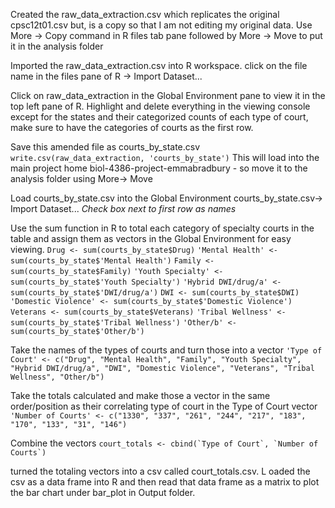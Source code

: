 Created the raw_data_extraction.csv which replicates the original cpsc12t01.csv but, is a copy so that I am not editing my original data.
Use More -> Copy command in R files tab pane followed by More -> Move to put it in the analysis folder

Imported the raw_data_extraction.csv into R workspace.
click on the file name in the files pane of R -> Import Dataset...

Click on raw_data_extraction in the Global Environment pane to view it in the top left pane of R. 
Highlight and delete everything in the viewing console except for the states and their categorized counts of each type of court, make sure to have the categories of courts as the first row.

Save this amended file as courts_by_state.csv
```write.csv(raw_data_extraction, 'courts_by_state')```
This will load into the main project home biol-4386-project-emmabradbury - so move it to the analysis folder using More-> Move

Load courts_by_state.csv into the Global Environment 
courts_by_state.csv-> Import Dataset...
*Check box next to first row as names*

Use the sum function in R to total each category of specialty courts in the table and assign them as vectors in the Global Environment for easy viewing.
```Drug <- sum(courts_by_state$Drug)```
```'Mental Health' <- sum(courts_by_state$'Mental Health')```
```Family <- sum(courts_by_state$Family)```
```'Youth Specialty' <- sum(courts_by_state$'Youth Specialty')```
```'Hybrid DWI/drug/a' <- sum(courts_by_state$'DWI/drug/a')```
```DWI <- sum(courts_by_state$DWI)```
```'Domestic Violence' <- sum(courts_by_state$'Domestic Violence')```
```Veterans <- sum(courts_by_state$Veterans)```
```'Tribal Wellness' <- sum(courts_by_state$'Tribal Wellness')```
```'Other/b' <- sum(courts_by_state$'Other/b')```

Take the names of the types of courts and turn those into a vector
```'Type of Court' <- c("Drug", "Mental Health", "Family", "Youth Specialty", "Hybrid DWI/drug/a", "DWI", "Domestic Violence", "Veterans", "Tribal Wellness", "Other/b")```

Take the totals calculated and make those a vector in the same order/position as their correlating type of court in the Type of Court vector
```'Number of Courts' <- c("1330", "337", "261", "244", "217", "183", "170", "133", "31", "146")```

Combine the vectors 
```court_totals <- cbind(`Type of Court`, `Number of Courts`)```




turned the totaling vectors into a csv called court_totals.csv. L
oaded the csv as a data frame into R and then read that data frame as a matrix to plot the bar chart under bar_plot in Output folder.
